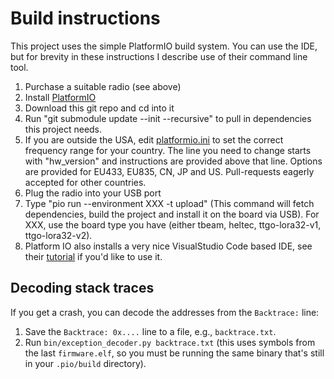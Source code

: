 # Build instructions

This project uses the simple PlatformIO build system. You can use the IDE, but for brevity
in these instructions I describe use of their command line tool.

1. Purchase a suitable radio (see above)
2. Install [PlatformIO](https://platformio.org/platformio-ide)
3. Download this git repo and cd into it
4. Run "git submodule update --init --recursive" to pull in dependencies this project needs.
5. If you are outside the USA, edit [platformio.ini](/platformio.ini) to set the correct frequency range for your country. The line you need to change starts with "hw_version" and instructions are provided above that line. Options are provided for EU433, EU835, CN, JP and US. Pull-requests eagerly accepted for other countries.
6. Plug the radio into your USB port
7. Type "pio run --environment XXX -t upload" (This command will fetch dependencies, build the project and install it on the board via USB). For XXX, use the board type you have (either tbeam, heltec, ttgo-lora32-v1, ttgo-lora32-v2).
8. Platform IO also installs a very nice VisualStudio Code based IDE, see their [tutorial](https://docs.platformio.org/en/latest/tutorials/espressif32/arduino_debugging_unit_testing.html) if you'd like to use it.

## Decoding stack traces

If you get a crash, you can decode the addresses from the `Backtrace:` line:

1. Save the `Backtrace: 0x....` line to a file, e.g., `backtrace.txt`.
2. Run `bin/exception_decoder.py backtrace.txt` (this uses symbols from the
   last `firmware.elf`, so you must be running the same binary that's still in
   your `.pio/build` directory).
